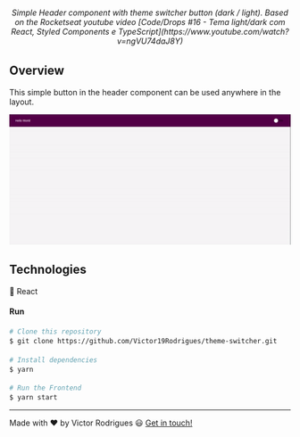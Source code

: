 
<h6 align="center">
     Simple Header component with theme switcher button (dark / light). 
     Based on the Rocketseat youtube video [Code/Drops #16 - Tema light/dark com React, Styled Components e TypeScript](https://www.youtube.com/watch?v=ngVU74daJ8Y) 
</h6>

## Overview

This simple button in the header component can be used anywhere in the layout.

![App Screenshot](https://github.com/Victor19Rodrigues/theme-switcher/blob/master/assets/theme_switcher_gif.gif)

## Technologies

:hammer: React

#### Run

```bash
# Clone this repository
$ git clone https://github.com/Victor19Rodrigues/theme-switcher.git

# Install dependencies
$ yarn

# Run the Frontend
$ yarn start
```
---

Made with :heart: by Victor Rodrigues :smiley: [Get in touch!](https://www.linkedin.com/in/victor-rodrigues-676563ba/)
